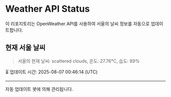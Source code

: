 
# Weather API Status

이 리포지토리는 OpenWeather API를 사용하여 서울의 날씨 정보를 자동으로 업데이트합니다.

## 현재 서울 날씨
> 서울의 현재 날씨: scattered clouds, 온도: 27.76°C, 습도: 89%

⏳ 업데이트 시간: 2025-08-07 00:46:14 (UTC)

---
자동 업데이트 봇에 의해 관리됩니다.
